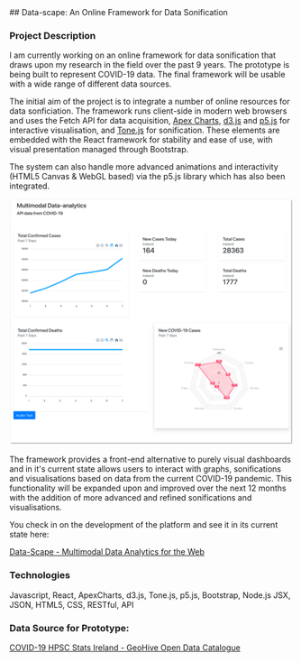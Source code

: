 <base target="_blank">
## Data-scape: An Online Framework for Data Sonification

### Project Description
I am currently working on an online framework for data sonification that draws upon my research in the field over the past 9 years.
The prototype is being built to represent COVID-19 data. The final framework will be usable with a wide range of different data sources.

The initial aim of the project is to integrate a number of online resources for data sonficiation. The framework runs client-side in modern web browsers and uses the Fetch API for data acquisition, [Apex Charts](https://apexcharts.com/), [d3.js](https://d3js.org/) and [p5.js](https://p5js.org/) for interactive visualisation, and [Tone.js](https://tonejs.github.io/) for sonification. These elements are embedded with the React framework for stability and ease of use, with visual presentation managed through Bootstrap.

The system can also handle more advanced animations and interactivity (HTML5 Canvas & WebGL based) via the p5.js library which has also been integrated.

<a href="https://stephenroddy.github.io/data-scape/" target="_blank"><img src="images/Multimodal Data Analytics 2.png?raw=true"/><br/></a>

The framework provides a front-end alternative to purely visual dashboards and in it's current state allows users to interact with graphs, sonifications and visualisations based on data from the current COVID-19 pandemic.
This functionality will be expanded upon and improved over the next 12 months with the addition of more advanced and refined sonifications and visualisations.

You check in on the development of the platform and see it  in its current state here:

<a href="https://stephenroddy.github.io/data-scape" target="_blank">Data-Scape - Multimodal Data Analytics for the Web</a>


### Technologies
Javascript, React, ApexCharts, d3.js, Tone.js, p5.js, Bootstrap, Node.js JSX, JSON, HTML5, CSS, RESTful, API

### Data Source for Prototype:
[COVID-19 HPSC Stats Ireland - GeoHive Open Data Catalogue](https://opendata-geohive.hub.arcgis.com/datasets/d8eb52d56273413b84b0187a4e9117be_0/geoservice?geometry=-7.694%2C53.288%2C-7.691%2C53.289)
